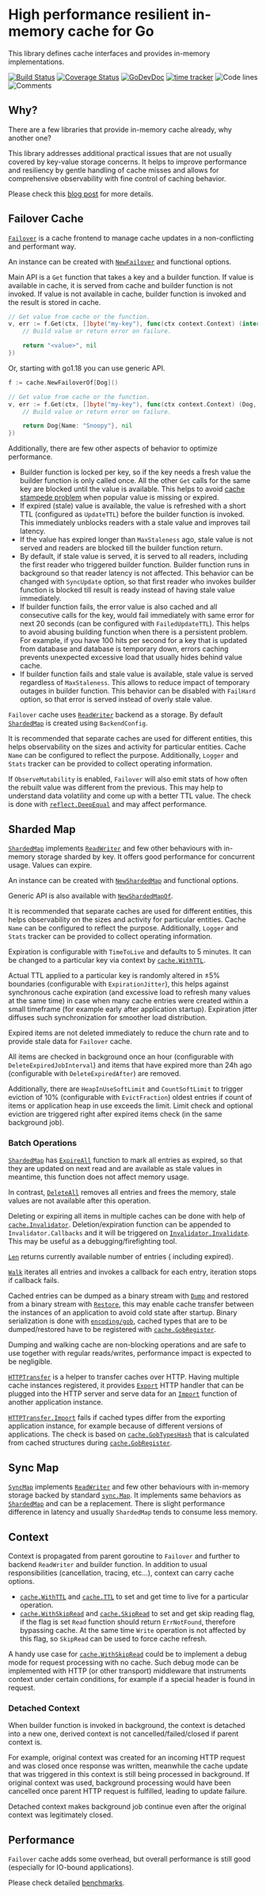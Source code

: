 # High performance resilient in-memory cache for Go

This library defines cache interfaces and provides in-memory implementations.

[![Build Status](https://github.com/bool64/cache/workflows/test-unit/badge.svg)](https://github.com/bool64/cache/actions?query=branch%3Amaster+workflow%3Atest-unit)
[![Coverage Status](https://codecov.io/gh/bool64/cache/branch/master/graph/badge.svg)](https://codecov.io/gh/bool64/cache)
[![GoDevDoc](https://img.shields.io/badge/dev-doc-00ADD8?logo=go)](https://pkg.go.dev/github.com/bool64/cache)
[![time tracker](https://wakatime.com/badge/github/bool64/cache.svg)](https://wakatime.com/badge/github/bool64/cache)
![Code lines](https://sloc.xyz/github/bool64/cache/?category=code)
![Comments](https://sloc.xyz/github/bool64/cache/?category=comments)

## Why?

There are a few libraries that provide in-memory cache already, why another one?

This library addresses additional practical issues that are not usually covered by key-value storage concerns. It helps
to improve performance and resiliency by gentle handling of cache misses and allows for comprehensive observability with 
fine control of caching behavior.

Please check this [blog post](https://dev.to/vearutop/implementing-robust-in-memory-cache-with-go-196e) for more details.

## Failover Cache

[`Failover`](https://pkg.go.dev/github.com/bool64/cache#Failover) is a cache frontend to manage cache updates in a
non-conflicting and performant way.

An instance can be created with [`NewFailover`](https://pkg.go.dev/github.com/bool64/cache#NewFailover) and functional
options.

Main API is a `Get` function that takes a key and a builder function. If value is available in cache, it is served from
cache and builder function is not invoked. If value is not available in cache, builder function is invoked and the
result is stored in cache.

```go
// Get value from cache or the function.
v, err := f.Get(ctx, []byte("my-key"), func(ctx context.Context) (interface{}, error) {
    // Build value or return error on failure.

    return "<value>", nil
})
```

Or, starting with go1.18 you can use generic API.

```go
f := cache.NewFailoverOf[Dog]()

// Get value from cache or the function.
v, err := f.Get(ctx, []byte("my-key"), func(ctx context.Context) (Dog, error) {
    // Build value or return error on failure.

    return Dog{Name: "Snoopy"}, nil
})
```

Additionally, there are few other aspects of behavior to optimize performance.

* Builder function is locked per key, so if the key needs a fresh value the builder function is only called once. All
  the other `Get` calls for the same key are blocked until the value is available. This helps to avoid
  [cache stampede problem](https://en.wikipedia.org/wiki/Cache_stampede) when popular value is missing or
  expired.
* If expired (stale) value is available, the value is refreshed with a short TTL (configured as `UpdateTTL`) before the
  builder function is invoked. This immediately unblocks readers with a stale value and improves tail latency.
* If the value has expired longer than `MaxStaleness` ago, stale value is not served and readers are blocked till the
  builder function return.
* By default, if stale value is served, it is served to all readers, including the first reader who triggered builder
  function. Builder function runs in background so that reader latency is not affected. This behavior can be changed
  with `SyncUpdate` option, so that first reader who invokes builder function is blocked till result is ready instead of
  having stale value immediately.
* If builder function fails, the error value is also cached and all consecutive calls for the key, would fail
  immediately with same error for next 20 seconds (can be configured with `FailedUpdateTTL`). This helps to avoid
  abusing building function when there is a persistent problem. For example, if you have 100 hits per second for a key
  that is updated from database and database is temporary down, errors caching prevents unexpected excessive load that
  usually hides behind value cache.
* If builder function fails and stale value is available, stale value is served regardless of `MaxStaleness`. This
  allows to reduce impact of temporary outages in builder function. This behavior can be disabled with `FailHard`
  option, so that error is served instead of overly stale value.

`Failover` cache uses [`ReadWriter`](https://pkg.go.dev/github.com/bool64/cache#ReadWriter) backend as a storage. By
default [`ShardedMap`](https://pkg.go.dev/github.com/bool64/cache#ShardedMap) is created using `BackendConfig`.

It is recommended that separate caches are used for different entities, this helps observability on the sizes and
activity for particular entities. Cache `Name` can be configured to reflect the purpose. Additionally, `Logger`
and `Stats` tracker can be provided to collect operating information.

If `ObserveMutability` is enabled, `Failover` will also emit stats of how often the rebuilt value was different from the
previous. This may help to understand data volatility and come up with a better TTL value. The check is done
with [`reflect.DeepEqual`](https://pkg.go.dev/reflect#DeepEqual) and may affect performance.

## Sharded Map

[`ShardedMap`](https://pkg.go.dev/github.com/bool64/cache#ShardedMap)
implements [`ReadWriter`](https://pkg.go.dev/github.com/bool64/cache#ReadWriter) and few other behaviours with in-memory
storage sharded by key. It offers good performance for concurrent usage. Values can expire.

An instance can be created with [`NewShardedMap`](https://pkg.go.dev/github.com/bool64/cache#NewShardedMap) and
functional options.

Generic API is also available with [`NewShardedMapOf`](https://pkg.go.dev/github.com/bool64/cache#NewShardedMapOf).

It is recommended that separate caches are used for different entities, this helps observability on the sizes and
activity for particular entities. Cache `Name` can be configured to reflect the purpose. Additionally, `Logger`
and `Stats` tracker can be provided to collect operating information.

Expiration is configurable with `TimeToLive` and defaults to 5 minutes. It can be changed to a particular key via
context by [`cache.WithTTL`](https://pkg.go.dev/github.com/bool64/cache#WithTTL).

Actual TTL applied to a particular key is randomly altered in ±5% boundaries (configurable with `ExpirationJitter`),
this helps against synchronous cache expiration (and excessive load to refresh many values at the same time) in case
when many cache entries were created within a small timeframe (for example early after application startup). Expiration
jitter diffuses such synchronization for smoother load distribution.

Expired items are not deleted immediately to reduce the churn rate and to provide stale data for `Failover` cache.

All items are checked in background once an hour (configurable with `DeleteExpiredJobInterval`) and items that have
expired more than 24h ago (configurable with `DeleteExpiredAfter`) are removed.

Additionally, there are `HeapInUseSoftLimit` and `CountSoftLimit` to trigger eviction of 10% (configurable
with `EvictFraction`) oldest entries if count of items or application heap in use exceeds the limit. Limit check and
optional eviction are triggered right after expired items check (in the same background job).

### Batch Operations

[`ShardedMap`](https://pkg.go.dev/github.com/bool64/cache#ShardedMap)
has [`ExpireAll`](https://pkg.go.dev/github.com/bool64/cache#ShardedMap.ExpireAll) function to mark all entries as
expired, so that they are updated on next read and are available as stale values in meantime, this function does not
affect memory usage.

In contrast, [`DeleteAll`](https://pkg.go.dev/github.com/bool64/cache#ShardedMap.DeleteAll) removes all entries and
frees the memory, stale values are not available after this operation.

Deleting or expiring all items in multiple caches can be done with help
of [`cache.Invalidator`](https://pkg.go.dev/github.com/bool64/cache#Invalidator). Deletion/expiration function can be
appended to `Invalidator.Callbacks` and it will be triggered
on [`Invalidator.Invalidate`](https://pkg.go.dev/github.com/bool64/cache#Invalidator.Invalidate). This may be useful as
a debugging/firefighting tool.

[`Len`](https://pkg.go.dev/github.com/bool64/cache#ShardedMap.Len) returns currently available number of entries (
including expired).

[`Walk`](https://pkg.go.dev/github.com/bool64/cache#ShardedMap.Walk) iterates all entries and invokes a callback for
each entry, iteration stops if callback fails.

Cached entries can be dumped as a binary stream
with [`Dump`](https://pkg.go.dev/github.com/bool64/cache#ShardedMap.Dump) and restored from a binary stream
with [`Restore`](https://pkg.go.dev/github.com/bool64/cache#ShardedMap.Restore), this may enable cache transfer between
the instances of an application to avoid cold state after startup. Binary serialization is done
with [`encoding/gob`](https://pkg.go.dev/encoding/gob), cached types that are to be dumped/restored have to be
registered with [`cache.GobRegister`](https://pkg.go.dev/github.com/bool64/cache#GobRegister).

Dumping and walking cache are non-blocking operations and are safe to use together with regular reads/writes,
performance impact is expected to be negligible.

[`HTTPTransfer`](https://pkg.go.dev/github.com/bool64/cache#HTTPTransfer) is a helper to transfer caches over HTTP.
Having multiple cache instances registered, it
provides [`Export`](https://pkg.go.dev/github.com/bool64/cache#HTTPTransfer.Export) HTTP handler that can be plugged
into the HTTP server and serve data for an [`Import`](https://pkg.go.dev/github.com/bool64/cache#HTTPTransfer.Import)
function of another application instance.

[`HTTPTransfer.Import`](https://pkg.go.dev/github.com/bool64/cache#HTTPTransfer.Import) fails if cached types differ
from the exporting application instance, for example because of different versions of applications. The check is based
on [`cache.GobTypesHash`](https://pkg.go.dev/github.com/bool64/cache#GobTypesHash)
that is calculated from cached structures
during [`cache.GobRegister`](https://pkg.go.dev/github.com/bool64/cache#GobRegister).

## Sync Map

[`SyncMap`](https://pkg.go.dev/github.com/bool64/cache#SyncMap)
implements [`ReadWriter`](https://pkg.go.dev/github.com/bool64/cache#ReadWriter) and few other behaviours with in-memory
storage backed by standard [`sync.Map`](https://pkg.go.dev/sync#Map). It implements same behaviors
as [`ShardedMap`](#sharded-map) and can be a replacement. There is slight performance difference in latency and
usually `ShardedMap` tends to consume less memory.

## Context

Context is propagated from parent goroutine to `Failover` and further to backend `ReadWriter` and builder function. In
addition to usual responsibilities (cancellation, tracing, etc...), context can carry cache options.

* [`cache.WithTTL`](https://pkg.go.dev/github.com/bool64/cache#WithTTL)
  and [`cache.TTL`](https://pkg.go.dev/github.com/bool64/cache#TTL) to set and get time to live for a particular
  operation.
* [`cache.WithSkipRead`](https://pkg.go.dev/github.com/bool64/cache#WithSkipRead)
  and [`cache.SkipRead`](https://pkg.go.dev/github.com/bool64/cache#SkipRead) to set and get skip reading flag, if the
  flag is set `Read` function should return `ErrNotFound`, therefore bypassing cache. At the same time `Write` operation
  is not affected by this flag, so `SkipRead` can be used to force cache refresh.

A handy use case for [`cache.WithSkipRead`](https://pkg.go.dev/github.com/bool64/cache#WithSkipRead) could be to
implement a debug mode for request processing with no cache. Such debug mode can be implemented with HTTP (or other
transport) middleware that instruments context under certain conditions, for example if a special header is found in
request.

### Detached Context

When builder function is invoked in background, the context is detached into a new one, derived context is not
cancelled/failed/closed if parent context is.

For example, original context was created for an incoming HTTP request and was closed once response was written,
meanwhile the cache update that was triggered in this context is still being processed in background. If original
context was used, background processing would have been cancelled once parent HTTP request is fulfilled, leading to
update failure.

Detached context makes background job continue even after the original context was legitimately closed.  

## Performance

`Failover` cache adds some overhead, but overall performance is still good (especially for IO-bound applications).

Please check detailed [benchmarks](./_benchmark/README.md).